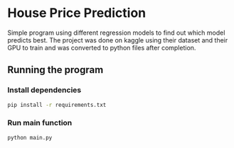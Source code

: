 # House Price Prediction
Simple program using different regression models to find out which model predicts best. The project was done on kaggle using their dataset and their GPU to train and was converted to python files after completion.

## Running the program
### Install dependencies
```bash
pip install -r requirements.txt
```
### Run main function
```bash
python main.py
```


